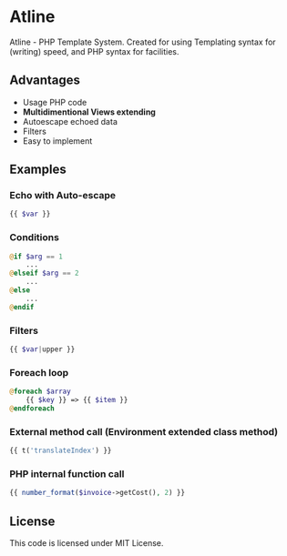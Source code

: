 # Atline
Atline - PHP Template System. Created for using Templating syntax for (writing) speed, and PHP syntax for facilities.

## Advantages
- Usage PHP code
- **Multidimentional Views extending**
- Autoescape echoed data
- Filters
- Easy to implement

## Examples

### Echo with Auto-escape
~~~php
{{ $var }}
~~~

### Conditions
~~~php
@if $arg == 1
    ...
@elseif $arg == 2
    ...
@else
    ...
@endif
~~~

### Filters
~~~php
{{ $var|upper }}
~~~

### Foreach loop
~~~php
@foreach $array
    {{ $key }} => {{ $item }}
@endforeach
~~~

### External method call (Environment extended class method)
~~~php
{{ t('translateIndex') }}
~~~

### PHP internal function call
~~~php
{{ number_format($invoice->getCost(), 2) }}
~~~

## License
This code is licensed under MIT License.
